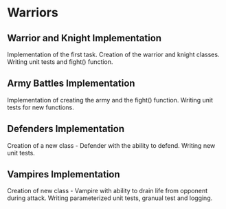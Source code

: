 # Warriors

## Warrior and Knight Implementation

Implementation of the first task. Creation of the warrior and knight classes. Writing unit tests and fight() function.

## Army Battles Implementation

Implementation of creating the army and the fight() function. Writing unit tests for new functions.

## Defenders Implementation

Creation of a new class - Defender with the ability to defend. Writing new unit tests.

## Vampires Implementation

Creation of new class - Vampire with ability to drain life from opponent during attack. Writing parameterized unit tests, granual test and logging. 